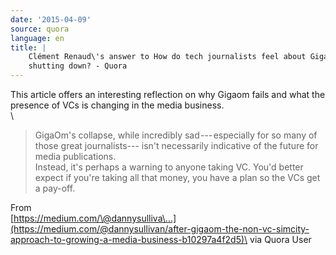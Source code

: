 ```yaml
---
date: '2015-04-09'
source: quora
language: en
title: |
    Clément Renaud\'s answer to How do tech journalists feel about Gigaom
    shutting down? - Quora
---
```


This article offers an interesting reflection on why Gigaom fails and
what the presence of VCs is changing in the media business.\
\

> GigaOm's collapse, while incredibly sad --- especially for so many of
> those great journalists--- isn't necessarily indicative of the future
> for media publications.\
> Instead, it's perhaps a warning to anyone taking VC. You'd better
> expect if you're taking all that money, you have a plan so the VCs get
> a pay-off.

From\
[https://medium.com/\@dannysulliva\...](https://medium.com/@dannysullivan/after-gigaom-the-non-vc-simcity-approach-to-growing-a-media-business-b10297a4f2d5)\
via Quora User
